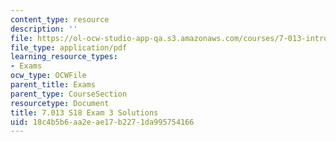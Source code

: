 ```yaml
---
content_type: resource
description: ''
file: https://ol-ocw-studio-app-qa.s3.amazonaws.com/courses/7-013-introductory-biology-spring-2018/18c4b5b6aa2eae17b2271da995754166_MIT7_013s18_E3S.pdf
file_type: application/pdf
learning_resource_types:
- Exams
ocw_type: OCWFile
parent_title: Exams
parent_type: CourseSection
resourcetype: Document
title: 7.013 S18 Exam 3 Solutions
uid: 18c4b5b6-aa2e-ae17-b227-1da995754166
---
```


